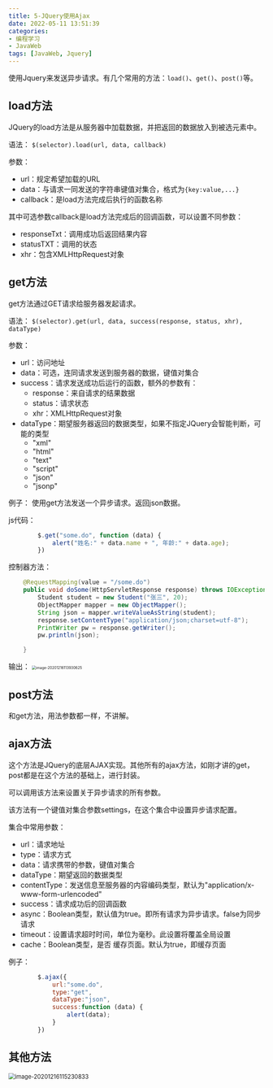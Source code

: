 ```yaml
---
title: 5-JQuery使用Ajax
date: 2022-05-11 13:51:39
categories: 
- 编程学习
- JavaWeb
tags: [JavaWeb, Jquery]
---
```




使用Jquery来发送异步请求。有几个常用的方法：`load()`、`get()`、`post()`等。



## load方法

JQuery的load方法是从服务器中加载数据，并把返回的数据放入到被选元素中。

语法：
`$(selector).load(url, data, callback)`

参数：

- url：规定希望加载的URL
- data：与请求一同发送的字符串键值对集合，格式为`{key:value,...}`
- callback：是load方法完成后执行的函数名称

其中可选参数callback是load方法完成后的回调函数，可以设置不同参数：

- responseTxt：调用成功后返回结果内容
- statusTXT：调用的状态
- xhr：包含XMLHttpRequest对象



## get方法

get方法通过GET请求给服务器发起请求。

语法：
`$(selector).get(url, data, success(response, status, xhr), dataType)`

参数：

- url：访问地址
- data：可选，连同请求发送到服务器的数据，键值对集合
- success：请求发送成功后运行的函数，额外的参数有：
    - response：来自请求的结果数据
    - status：请求状态
    - xhr：XMLHttpRequest对象
- dataType：期望服务器返回的数据类型，如果不指定JQuery会智能判断，可能的类型
    - "xml"
    - "html"
    - "text"
    - "script"
    - "json"
    - "jsonp"



例子：
使用get方法发送一个异步请求。返回json数据。

js代码：

```javascript
        $.get("some.do", function (data) {
            alert("姓名:" + data.name + ", 年龄:" + data.age);
        })
```

控制器方法：

```java
    @RequestMapping(value = "/some.do")
    public void doSome(HttpServletResponse response) throws IOException {
        Student student = new Student("张三", 20);
        ObjectMapper mapper = new ObjectMapper();
        String json = mapper.writeValueAsString(student);
        response.setContentType("application/json;charset=utf-8");
        PrintWriter pw = response.getWriter();
        pw.println(json);

    }
```

输出：
<img src="https://crayon-1302863897.cos.ap-beijing.myqcloud.com/image/image-20201216113930625.png" alt="image-20201216113930625" style="zoom:50%;" />



## post方法

和get方法，用法参数都一样，不讲解。







## ajax方法

这个方法是JQuery的底层AJAX实现。其他所有的ajax方法，如刚才讲的get，post都是在这个方法的基础上，进行封装。

可以调用该方法来设置关于异步请求的所有参数。

该方法有一个键值对集合参数settings，在这个集合中设置异步请求配置。

集合中常用参数：

- url：请求地址
- type：请求方式
- data：请求携带的参数，键值对集合
- dataType：期望返回的数据类型
- contentType：发送信息至服务器的内容编码类型，默认为"application/x-www-form-urlencoded"
- success：请求成功后的回调函数
- async：Boolean类型，默认值为true。即所有请求为异步请求。false为同步请求
- timeout：设置请求超时时间，单位为毫秒。此设置将覆盖全局设置
- cache：Boolean类型，是否 缓存页面。默认为true，即缓存页面

例子：

```javascript
        $.ajax({
            url:"some.do",
            type:"get",
            dataType:"json",
            success:function (data) {
                alert(data);
            }
        })
```





## 其他方法

<img src="https://crayon-1302863897.cos.ap-beijing.myqcloud.com/image/image-20201216115230833.png" alt="image-20201216115230833" style="zoom:80%;" />







